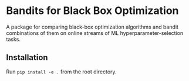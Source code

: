 # Bandits for Black Box Optimization

A package for comparing black-box optimization algorithms and bandit combinations of them on online streams of ML hyperparameter-selection tasks.

## Installation

Run `pip install -e .` from the root directory.
